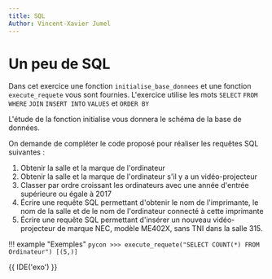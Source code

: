 ```yaml
---
title: SQL
Author: Vincent-Xavier Jumel
---
```


# Un peu de SQL

Dans cet exercice une fonction `initialise_base_donnees` et une fonction
`execute_requete` vous sont fournies. L'exercice utilise les mots `SELECT`
`FROM` `WHERE` `JOIN` `INSERT INTO` `VALUES` et `ORDER BY`

L'étude de la fonction initialise vous donnera le schéma de la base de
données.

On demande de compléter le code proposé pour réaliser les requêtes SQL
suivantes :

1. Obtenir la salle et la marque de l'ordinateur
2. Obtenir la salle et la marque de l'ordinateur s'il y a un
   vidéo-projecteur
3. Classer par ordre croissant les ordinateurs avec une année d'entrée
   supérieure ou égale à 2017
4. Écrire une requête SQL permettant d'obtenir le nom de l'imprimante, le
   nom de la salle et de le nom de l'ordinateur connecté à cette imprimante
5. Écrire une requête SQL permettant d'insérer un nouveau vidéo-projecteur
   de marque NEC, modèle ME402X, sans TNI dans la salle 315.

!!! example "Exemples"
    ```pycon
    >>> execute_requete("SELECT COUNT(*) FROM Ordinateur")
    [(5,)]
    ```


{{ IDE('exo') }}
